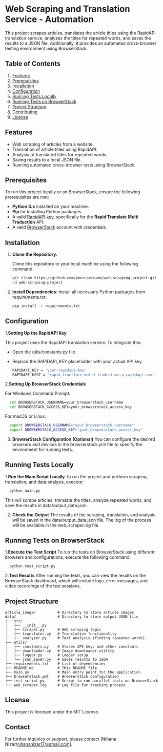 # Web Scraping and Translation Service - Automation

This project scrapes articles, translates the article titles using the RapidAPI translation service, analyzes the titles for repeated words, and saves the results to a JSON file. Additionally, it provides an automated cross-browser testing environment using BrowserStack.

## Table of Contents
1. [Features](#features)
2. [Prerequisites](#prerequisites)
3. [Installation](#installation)
4. [Configuration](#configuration)
5. [Running Tests Locally ](#Running-Tests-Locally)
6. [Running Tests on BrowserStack](#running-tests-on-browserstack)
7. [Project Structure](#project-structure)
8. [Contributing](#contributing)
9. [License](#license)

## Features
- Web scraping of articles from a website.
- Translation of article titles using RapidAPI.
- Analysis of translated titles for repeated words.
- Saving results to a local JSON file.
- Running automated cross-browser tests using BrowserStack.

## Prerequisites

To run this project locally or on BrowserStack, ensure the following prerequisites are met:

- **Python 3.x** installed on your machine.
- **Pip** for installing Python packages.
- A valid [RapidAPI key](https://rapidapi.com/), specifically for the **Rapid Translate Multi Traduction** API.
- A valid [BrowserStack](https://www.browserstack.com/) account with credentials.
  
## Installation

1. **Clone the Repository:**

   Clone this repository to your local machine using the following command:

   ```bash
   git clone https://github.com/yourusername/web-scraping-project.git
   cd web-scraping-project
   ```
2. **Install Dependencies:**
   Install all necessary Python packages from requirements.txt:

   ```bash
   pip install -r requirements.txt
    ```

## Configuration

1.**Setting Up the RapidAPI Key**

This project uses the RapidAPI translation service. To integrate this:

- Open the utils/constants.py file.
- Replace the RAPIDAPI_KEY placeholder with your actual API key.

  ```bash
  RAPIDAPI_KEY = 'your-rapidapi-key'
  RAPIDAPI_HOST = 'rapid-translate-multi-traduction.p.rapidapi.com'
   ```
2.**Setting Up BrowserStack Credentials**

For Windows Command Prompt:

```bash
  set BROWSERSTACK_USERNAME=your_browserstack_username
  set BROWSERSTACK_ACCESS_KEY=your_browserstack_access_key
```
For macOS or Linux:

```bash
  export BROWSERSTACK_USERNAME="your_browserstack_username"
  export BROWSERSTACK_ACCESS_KEY="your_browserstack_access_key"
```

3. **BrowserStack Configuration (Optional)**
   You can configure the desired browsers and devices in the browserstack.yml file to specify the environment for running tests.
   
## Running Tests Locally

1.**Run the Main Script Locally**
To run the project and perform scraping, translation, and data analysis, execute:

```bash
  python main.py
```
This will scrape articles, translate the titles, analyze repeated words, and save the results in data/output_data.json.

2. **Check the Output**
   The results of the scraping, translation, and analysis will be saved in the data/output_data.json file. The log of the process will be available in the web_scraper.log file.

## Running Tests on BrowserStack

1.**Execute the Test Script**
  To run the tests on BrowserStack using different browsers and configurations, execute the following command:
  ```bash
    python test_script.py
  ```

2.**Test Results**
  After running the tests, you can view the results on the BrowserStack dashboard, which will include logs, error messages, and video recordings of the test sessions.

## Project Structure
```plaintext
article_image/          # Directory to store article images
data/                   # Directory to store output JSON file
├── src/
│   ├── __init__.py
│   ├── scraper.py      # Web scraping logic
│   ├── translator.py   # Translation functionality
│   ├── analyzer.py     # Text analysis (finding repeated words)
├── utils/
│   ├── constants.py    # Stores API keys and other constants
│   ├── downloader.py   # Image downloader utility
│   ├── logger.py       # Logger setup
│   └── json_saver.py   # Saves results to JSON
├── requirements.txt    # List of dependencies
├── README.md           # This README file
├── main.py             # Main entry point for the application
├── browserstack.yml    # BrowserStack configuration
├── test_script.py      # Script to run parallel tests on BrowserStack
└── web_scraper.log     # Log file for tracking process
```
## License
This project is licensed under the MIT License.

## Contact
For further inquiries or support, please contact [Nihana Nizar/nihananizar17@gmail.com].

